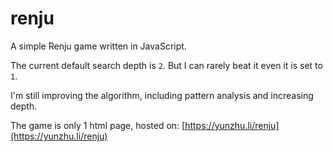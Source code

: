 # renju

A simple Renju game written in JavaScript.

The current default search depth is `2`. But I can rarely beat it even it is set to `1`.

I'm still improving the algorithm, including pattern analysis and increasing depth.

The game is only 1 html page, hosted on: [https://yunzhu.li/renju](https://yunzhu.li/renju)
